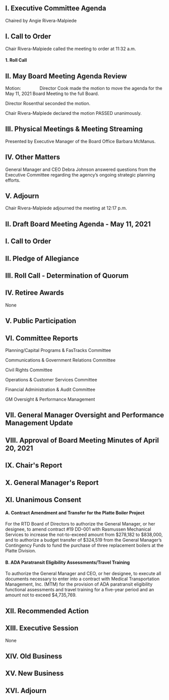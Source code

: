 ## I. Executive Committee Agenda

Chaired by Angie Rivera-Malpiede

## I. Call to Order

Chair Rivera-Malpiede called the meeting to order at 11:32 a.m.

#### 1. Roll Call

## II. May Board Meeting Agenda Review

Motion:               Director Cook made the motion to move the agenda for the May 11, 2021 Board Meeting to the full Board.

Director Rosenthal seconded the motion.

Chair Rivera-Malpiede declared the motion PASSED unanimously.

## III. Physical Meetings & Meeting Streaming

Presented by Executive Manager of the Board Office Barbara McManus.

## IV. Other Matters

General Manager and CEO Debra Johnson answered questions from the Executive Committee regarding the agency’s ongoing strategic planning efforts.

## V. Adjourn

Chair Rivera-Malpiede adjourned the meeting at 12:17 p.m.

## II. Draft Board Meeting Agenda - May 11, 2021

## I. Call to Order

## II. Pledge of Allegiance

## III. Roll Call - Determination of Quorum

## IV. Retiree Awards

None

## V. Public Participation

## VI. Committee Reports

Planning/Capital Programs & FasTracks Committee

Communications & Government Relations Committee

Civil Rights Committee

Operations & Customer Services Committee

Financial Administration & Audit Committee

GM Oversight & Performance Management

## VII. General Manager Oversight and Performance Management Update

## VIII. Approval of Board Meeting Minutes of April 20, 2021

## IX. Chair's Report

## X. General Manager's Report

## XI. Unanimous Consent

#### A. Contract Amendment and Transfer for the Platte Boiler Project

For the RTD Board of Directors to authorize the General Manager, or her designee, to amend contract #19 DD-001 with Rasmussen Mechanical Services to increase the not-to-exceed amount from $278,182 to $838,000, and to authorize a budget transfer of $324,519 from the General Manager’s Contingency Funds to fund the purchase of three replacement boilers at the Platte Division.

#### B. ADA Paratransit Eligibility Assessments/Travel Training

To authorize the General Manager and CEO, or her designee, to execute all documents necessary to enter into a contract with Medical Transportation Management, Inc. (MTM) for the provision of ADA paratransit eligibility functional assessments and travel training for a five-year period and an amount not to exceed $4,735,769.

## XII. Recommended Action

## XIII. Executive Session

None

## XIV. Old Business

## XV. New Business

## XVI. Adjourn